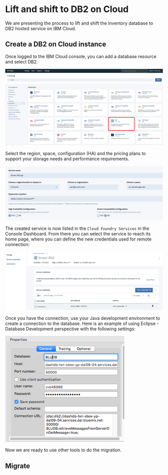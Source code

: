 # Lift and shift to DB2 on Cloud
We are presenting the process to lift and shift the Inventory database to DB2 hosted service on IBM Cloud.

## Create a DB2 on Cloud instance
Once logged to the IBM Cloud console, you can add a database resource and select DB2.

![](db2-oc-catalog.png)

Select the region, space, configuration (HA) and the pricing plans to support your storage needs and performance requirements.

![](db2-oc-creation.png)

The created service is now listed in the `Cloud Foundry Services` in the Console Dashboard. From there you can select the service to reach its home page, where you can define the new credentials used for remote connection:

![](db2-oc-credentials.png)

Once you have the connection, use your Java development environment to create a connection to the database. Here is an example of using Eclipse - Database Development perspective with the following settings:

![](eclipse-oc-cx.png)

Now we are ready to use other tools to do the migration.

## Migrate  
